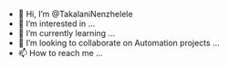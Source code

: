- 👋 Hi, I’m @TakalaniNenzhelele
- 👀 I’m interested in ...
- 🌱 I’m currently learning ...
- 💞️ I’m looking to collaborate on Automation projects ...
- 📫 How to reach me ...

<!---
TakalaniNenzhelele/TakalaniNenzhelele is a ✨ special ✨ repository because its `README.md` (this file) appears on your GitHub profile.
You can click the Preview link to take a look at your changes.
--->
